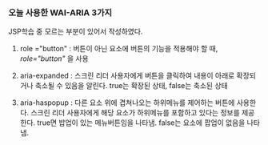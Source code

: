 ### 오늘 사용한 WAI-ARIA 3가지

JSP학습 중 모르는 부분이 있어서 작성하였다.

1. role ="button" : 버튼이 아닌 요소에 버튼의 기능을 적용해야 할 때, *role="button"* 을 사용

2. aria-expanded : 스크린 리더 사용자에게 버튼을 클릭하여 내용이 아래로 확장되거나 축소될 수 있음을 알린다. true는 확장된 상태, false는 축소된 상태

3. aria-haspopup : 다른 요소 위에 겹쳐나오는 하위메뉴를 제어하는 버튼에 사용한다. 스크린 리더 사용자에게 해당 요소가 하위메뉴를 포함하고 있다는 정보를 제공한다. true면 밥업이 있는 메뉴버튼임을 나타냄. false는 요소에 팝업이 없음을 나타냄.




